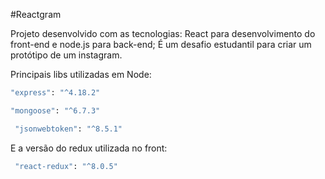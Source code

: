 #Reactgram

Projeto desenvolvido com as tecnologias: React para desenvolvimento do front-end e node.js para back-end;
É um desafio estudantil para criar um protótipo de um instagram.

Principais libs utilizadas em Node:
```bash
"express": "^4.18.2"
```

```bash
"mongoose": "^6.7.3"
```

```bash
 "jsonwebtoken": "^8.5.1"
```

E a versão do redux utilizada no front:
```bash
 "react-redux": "^8.0.5"
```
